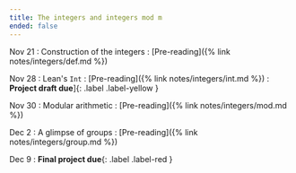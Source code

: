 ```yaml
---
title: The integers and integers mod m 
ended: false
---
```


Nov 21 
: Construction of the integers
  : [Pre-reading]({% link notes/integers/def.md %})

Nov 28 
: Lean's `Int`
  : [Pre-reading]({% link notes/integers/int.md %})
: **Project draft due**]{: .label .label-yellow }

Nov 30
: Modular arithmetic
  : [Pre-reading]({% link notes/integers/mod.md %})

Dec 2
: A glimpse of groups 
  : [Pre-reading]({% link notes/integers/group.md %})

Dec 9 
: **Final project due**{: .label .label-red }
